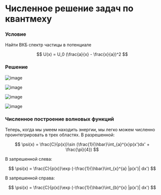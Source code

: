 # Численное решение задач по квантмеху

### Условие

Найти ВКБ спектр частицы в потенциале

$$
U(x) = U_0 (\frac{a}{x} - \frac{x}{a})^2
$$

### Решение

![image](https://user-images.githubusercontent.com/25401699/200623173-28b0d3da-e717-4e6b-a43f-0a493f34a206.png)

![image](https://user-images.githubusercontent.com/25401699/200623208-d1288d79-8c0c-4c9f-9b07-298715170d17.png)

![image](https://user-images.githubusercontent.com/25401699/200623257-2163283d-e2f0-444e-85bc-8ec4aec97f96.png)

![image](https://user-images.githubusercontent.com/25401699/200623301-e1dff6b3-1f8c-4b51-ac11-1fb5e5417731.png)

### Численное построение волновых функций

Теперь, когда мы умеем находить энергии, мы легко можем численно проинтегрировать в трех областях.
В разрешенной:

$$
\psi(x) = \frac{C}{p(x)}\sin (\frac{1}{\hbar}\int_{a}^{x}p(x')dx' + \frac{\pi}{4})
$$

В запрешенной слева:

$$
\psi(x) = \frac{C}{p(x)}\exp (-\frac{1}{\hbar}\int_{x}^{a} |p(x')| dx')
$$

В запрешенной справа:

$$
\psi(x) = \frac{C}{p(x)}\exp (-\frac{1}{\hbar}\int_{b}^{x} |p(x')| dx')
$$
